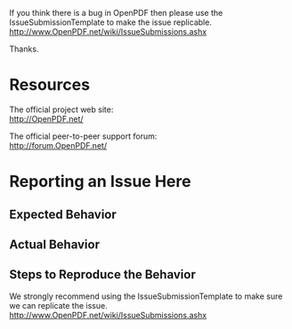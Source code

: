If you think there is a bug in OpenPDF then please use the IssueSubmissionTemplate to make the issue replicable.  
http://www.OpenPDF.net/wiki/IssueSubmissions.ashx

Thanks.

# Resources

The official project web site:  
http://OpenPDF.net/

The official peer-to-peer support forum:  
http://forum.OpenPDF.net/

# Reporting an Issue Here
## Expected Behavior

## Actual Behavior

## Steps to Reproduce the Behavior
We strongly recommend using the IssueSubmissionTemplate to make sure we can replicate the issue.  
http://www.OpenPDF.net/wiki/IssueSubmissions.ashx
